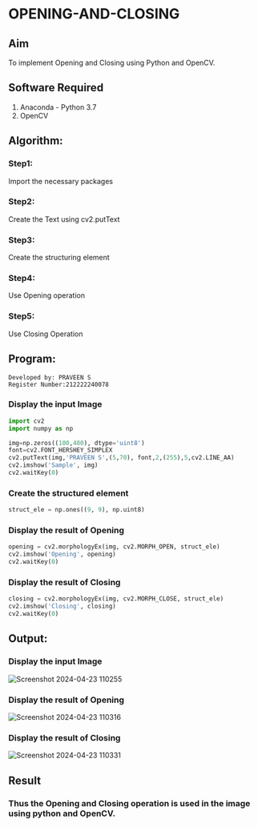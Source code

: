 # OPENING-AND-CLOSING
## Aim
To implement Opening and Closing using Python and OpenCV.

## Software Required
1. Anaconda - Python 3.7
2. OpenCV
## Algorithm:
### Step1:
Import the necessary packages
### Step2:
Create the Text using cv2.putText
### Step3:
Create the structuring element

### Step4:
Use Opening operation

### Step5:
Use Closing Operation

## Program:
```
Developed by: PRAVEEN S
Register Number:212222240078
```
### Display the input Image
```py
import cv2
import numpy as np

img=np.zeros((100,400), dtype='uint8')
font=cv2.FONT_HERSHEY_SIMPLEX
cv2.putText(img,'PRAVEEN S',(5,70), font,2,(255),5,cv2.LINE_AA)
cv2.imshow('Sample', img)
cv2.waitKey(0)
```
### Create the structured element
```py
struct_ele = np.ones((9, 9), np.uint8)
```
### Display the result of Opening
```py
opening = cv2.morphologyEx(img, cv2.MORPH_OPEN, struct_ele)
cv2.imshow('Opening', opening)
cv2.waitKey(0)
```
### Display the result of Closing
```py
closing = cv2.morphologyEx(img, cv2.MORPH_CLOSE, struct_ele)
cv2.imshow('Closing', closing)
cv2.waitKey(0)
```
## Output:

### Display the input Image

![Screenshot 2024-04-23 110255](https://github.com/Praveen0500/OPENING--AND-CLOSING/assets/120218611/6b2a2bac-06e0-4dfe-8d03-9d8935664695)


### Display the result of Opening

![Screenshot 2024-04-23 110316](https://github.com/Praveen0500/OPENING--AND-CLOSING/assets/120218611/0c893a18-2ccc-46fe-8d6e-f050e985ed88)


### Display the result of Closing

![Screenshot 2024-04-23 110331](https://github.com/Praveen0500/OPENING--AND-CLOSING/assets/120218611/a55d7c7d-7bda-4877-85bd-bbd9649b8424)


## Result

### Thus the Opening and Closing operation is used in the image using python and OpenCV.
